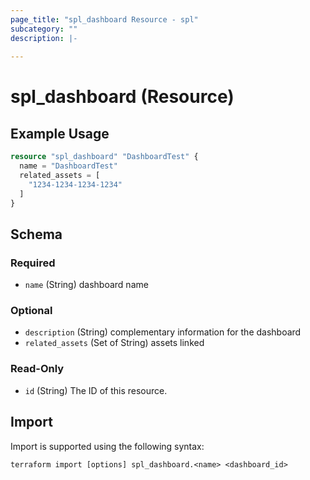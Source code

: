 ```yaml
---
page_title: "spl_dashboard Resource - spl"
subcategory: ""
description: |-
  
---
```


# spl_dashboard (Resource)



## Example Usage

```terraform
resource "spl_dashboard" "DashboardTest" {
  name = "DashboardTest"
  related_assets = [
    "1234-1234-1234-1234"
  ]
}
```
<!-- schema generated by tfplugindocs -->
## Schema

### Required

- `name` (String) dashboard name

### Optional

- `description` (String) complementary information for the dashboard
- `related_assets` (Set of String) assets linked

### Read-Only

- `id` (String) The ID of this resource.

## Import

Import is supported using the following syntax:

```shell
terraform import [options] spl_dashboard.<name> <dashboard_id>
```